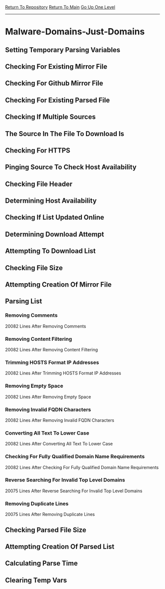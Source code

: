 [Return To Repository](https://github.com/deathbybandaid/piholeparser/)
[Return To Main](https://github.com/deathbybandaid/piholeparser/blob/master/RecentRunLogs/Mainlog.md)
[Go Up One Level](https://github.com/deathbybandaid/piholeparser/blob/master/RecentRunLogs/TopLevelScripts/30-Processing-Blacklists.md)
____________________________________
# Malware-Domains-Just-Domains
## Setting Temporary Parsing Variables
## Checking For Existing Mirror File
## Checking For Github Mirror File
## Checking For Existing Parsed File
## Checking If Multiple Sources
## The Source In The File To Download Is
## Checking For HTTPS
## Pinging Source To Check Host Availability
## Checking File Header
## Determining Host Availability
## Checking If List Updated Online
## Determining Download Attempt
## Attempting To Download List
## Checking File Size
## Attempting Creation Of Mirror File
## Parsing List
### Removing Comments
20082 Lines After Removing Comments
### Removing Content Filtering
20082 Lines After Removing Content Filtering
### Trimming HOSTS Format IP Addresses
20082 Lines After Trimming HOSTS Format IP Addresses
### Removing Empty Space
20082 Lines After Removing Empty Space
### Removing Invalid FQDN Characters
20082 Lines After Removing Invalid FQDN Characters
### Converting All Text To Lower Case
20082 Lines After Converting All Text To Lower Case
### Checking For Fully Qualified Domain Name Requirements
20082 Lines After Checking For Fully Qualified Domain Name Requirements
### Reverse Searching For Invalid Top Level Domains
20075 Lines After Reverse Searching For Invalid Top Level Domains
### Removing Duplicate Lines
20075 Lines After Removing Duplicate Lines
## Checking Parsed File Size
## Attempting Creation Of Parsed List
## Calculating Parse Time
## Clearing Temp Vars
